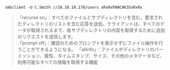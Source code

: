 ```
smbclient -U C.Smith //10.10.10.178/users xRxRxPANCAK3SxRxRx
```

>「recurse on」：すべてのファイルとサブディレクトリを含む、要求されたディレクトリのリストを含む応答を送信。クライアントは、すべてのデータが取得されるまで、各サブディレクトリの内容を取得するために追加のリクエストを送信します。   
>「prompt off」：確認のためのプロンプトを表示せずにファイル操作を行うことができるようになる。
>「allinfo」：ファイルやディレクトリのパーミッション、属性、タイムスタンプ、サイズ、その他のメタデータなど、利用可能なすべての情報を取得する機能